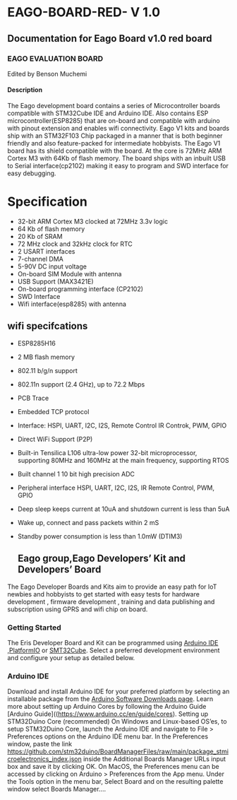 # EAGO-BOARD-RED- V 1.0 #
## Documentation for Eago Board v1.0 red board ##
### EAGO EVALUATION BOARD ###
Edited by Benson Muchemi
#### Description ###
The Eago development board contains a series of Microcontroller boards compatible with STM32Cube IDE and Arduino IDE.
Also contains ESP microcontroller(ESP8285) that are on-board and compatible with arduino with pinout extension and enables wifi connectivity.
Eago V1 kits and boards ship with an STM32F103 Chip packaged in a manner that is both beginner friendly and also feature-packed for intermediate hobbyists.
The Eago V1 board has its shield compatible with the board.
At the core is 72MHz ARM Cortex M3 with 64Kb of flash memory. The board ships with an inbuilt USB to Serial interface(cp2102) making it easy to program and SWD interface for easy debugging.

# Specification
* 32-bit ARM Cortex M3 clocked at 72MHz 3.3v logic
* 64 Kb of flash memory
* 20 Kb of SRAM
* 72 MHz clock and 32kHz clock for RTC
* 2 USART interfaces
* 7-channel DMA
* 5-90V DC input voltage
* On-board SIM Module with antenna
* USB Support (MAX3421E)
* On-board programming interface (CP2102)
* SWD Interface
* Wifi interface(esp8285) with antenna

## wifi specifcations ##
* ESP8285H16
* 2 MB flash memory 
* 802.11 b/g/n support
* 802.11n support (2.4 GHz), up to 72.2 Mbps 
* PCB Trace
* Embedded TCP protocol
* Interface: HSPI, UART, I2C, I2S, Remote Control IR Controk, PWM, GPIO
* Direct WiFi Support (P2P)
* Built-in Tensilica L106 ultra-low power 32-bit microprocessor, supporting 80MHz and
  160MHz at the main frequency, supporting RTOS
* Built channel 1 10 bit high precision ADC
* Peripheral interface HSPI, UART, I2C, I2S, IR Remote Control, PWM, GPIO
* Deep sleep keeps current at 10uA and shutdown current is less than 5uA
* Wake up, connect and pass packets within 2 mS
* Standby power consumption is less than 1.0mW (DTIM3)

     ## Eago group,Eago Developers’ Kit and Developers’ Board ##
The Eago Developer Boards and Kits aim to provide an easy path for IoT newbies and hobbyists to get started with easy tests for hardware development , firmware development , training and data publishing and subscription using GPRS and wifi chip on board.

   ### Getting Started ###
The Eris Developer Board and Kit can be programmed using [Arduino IDE](https://www.arduino.cc/en/software) ,[PlatformIO](https://platformio.org/) or [SMT32Cube](https://www.st.com/en/development-tools/stm32cubeide.html).
Select a preferred development environment and configure your setup as detailed below.

   ### Arduino IDE ###
Download and install Arduino IDE for your preferred platform by selecting an installable package from the [Arduino Software Downloads page](https://www.arduino.cc/en/software).
Learn more about setting up Arduino Cores by following the Arduino Guide [Arduino Guide]((https://www.arduino.cc/en/guide/cores).
Setting up STM32Duino Core (recommended)
On Windows and Linux-based OS’es, to setup STM32Duino Core, launch the Arduino IDE and navigate to File > Preferences options on the Arduino IDE menu bar.
In the Preferences window, paste the link https://github.com/stm32duino/BoardManagerFiles/raw/main/package_stmicroelectronics_index.json inside the Additional Boards Manager URLs input box and save it by clicking OK.
On MacOS, the Preferences menu can be accessed by clicking on Arduino > Preferences from the App menu.
Under the Tools option in the menu bar, Select Board and on the resulting palette window select Boards Manager....

  
